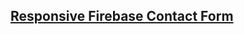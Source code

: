 ## [Responsive Firebase Contact Form](https://ahmadabdouu.github.io/Firebase-Responsive-Contact-Form/.)